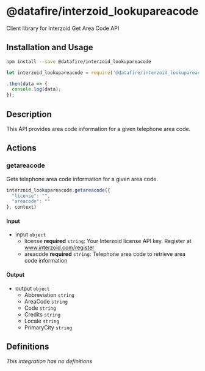 # @datafire/interzoid_lookupareacode

Client library for Interzoid Get Area Code API

## Installation and Usage
```bash
npm install --save @datafire/interzoid_lookupareacode
```
```js
let interzoid_lookupareacode = require('@datafire/interzoid_lookupareacode').create();

.then(data => {
  console.log(data);
});
```

## Description

This API provides area code information for a given telephone area code.

## Actions

### getareacode
Gets telephone area code information for a given area code.


```js
interzoid_lookupareacode.getareacode({
  "license": "",
  "areacode": ""
}, context)
```

#### Input
* input `object`
  * license **required** `string`: Your Interzoid license API key. Register at www.interzoid.com/register
  * areacode **required** `string`: Telephone area code to retrieve area code information

#### Output
* output `object`
  * Abbreviation `string`
  * AreaCode `string`
  * Code `string`
  * Credits `string`
  * Locale `string`
  * PrimaryCity `string`



## Definitions

*This integration has no definitions*
